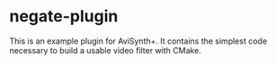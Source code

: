 # negate-plugin

This is an example plugin for AviSynth+. It contains the simplest code necessary
to build a usable video filter with CMake.
